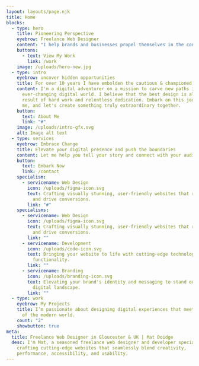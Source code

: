 ```yaml
---
layout: layouts/page.njk
title: Home
blocks:
  - type: hero
    title: Pioneering Perspective
    eyebrow: Freelance Web Designer
    content: "I help brands and businesses propel themselves in the connected world. "
    buttons:
      - text: View My Work
        link: /work
    image: /uploads/hero-new.jpg
  - type: intro
    eyebrow: uncover hidden opportunities
    title: For over 10 years I have embolden the cautious & championed the brave.
    content: I'm a digital adventurer on a mission to carve new paths in the
      ever-changing digital world. I believe that the best design is always the
      result of hard work and relentless dedication. Embark on this journey with
      me, and let's create something truly extraordinary together.
    button:
      text: About Me
      link: "#"
    image: /uploads/intro-gfx.svg
    alt: Image alt text
  - type: services
    eyebrow: Embrace Change
    title: Elevate your digital presence and push the boundaries
    content: Let me help you tell your story and connect with your audience.
    button:
      text: Embark Now
      link: /contact
    specialism:
      - servicename: Web Design
        icon: /uploads/figma-icon.svg
        text: Crafting visually stunning, user-friendly websites that reflect your brand
          and drive conversions.
        link: "#"
    specialisms:
      - servicename: Web Design
        icon: /uploads/figma-icon.svg
        text: Crafting visually stunning, user-friendly websites that reflect your brand
          and drive conversions.
        link: ""
      - servicename: Development
        icon: /uploads/code-icon.svg
        text: Bringing your website to life with cutting-edge technology and custom
          functionality.
        link: ""
      - servicename: Branding
        icon: /uploads/branding-icon.svg
        text: Elevating your brand's identity and messaging to stand out in a crowded
          digital landscape.
        link: ""
  - type: work
    eyebrow: My Projects
    title: I’m passionate about designing digital experiences that meet the demands
      of the modern world.
    count: "2"
    showbutton: true
meta:
  title: Freelance Web Designer in Gloucester & UK | Mat Doidge
  desc: I'm Mat, a seasoned freelance web designer and developer specializing in
    crafting cutting-edge websites that seamlessly blend creativity,
    performance, accessibility, and usability.
---
```

